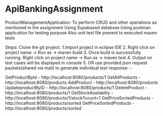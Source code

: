 # ApiBankingAssignment
ProductManagementApplication: To perform CRUD and other operations as mentioned in the assignment
Using Supabased databsse
Using postman application for testing purpose
Also unit test file present to executed maven tests

Steps:
Clone the git project. 1.Import project in eclipse IDE
2. Right click on project name -> Run as -> maven build 
3. Once build is successfully running. Right click on project name -> Run as -> maven test
4. Output on test cases will be displayed in console
5. OR use provided json request packets(shared via mail) to generate individual test response: -

GetProductById - http://localhost:8080/products/1
GetAllProducts - http://localhost:8080/products
AddProduct - http://localhost:8080/products
UpdateproductByID - http://localhost:8080/products/1 
DeleteProduct - http://localhost:8080/products/1 
GetStockAvailablity - http://localhost:8080/products/1/stock?count=1 GetPriceSortedProducts - http://localhost:8080/products/sorted
GetPriceSortedProducts - http://localhost:8080/products/sorted
